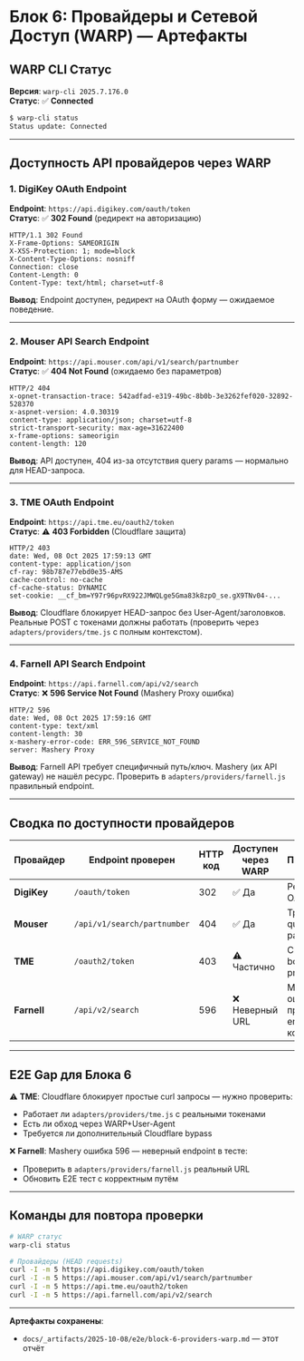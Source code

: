 # Блок 6: Провайдеры и Сетевой Доступ (WARP) — Артефакты

## WARP CLI Статус

**Версия**: `warp-cli 2025.7.176.0`  
**Статус**: ✅ **Connected**

```bash
$ warp-cli status
Status update: Connected
```

---

## Доступность API провайдеров через WARP

### 1. DigiKey OAuth Endpoint

**Endpoint**: `https://api.digikey.com/oauth/token`  
**Статус**: ✅ **302 Found** (редирект на авторизацию)

```http
HTTP/1.1 302 Found
X-Frame-Options: SAMEORIGIN
X-XSS-Protection: 1; mode=block
X-Content-Type-Options: nosniff
Connection: close
Content-Length: 0
Content-Type: text/html; charset=utf-8
```

**Вывод**: Endpoint доступен, редирект на OAuth форму — ожидаемое поведение.

---

### 2. Mouser API Search Endpoint

**Endpoint**: `https://api.mouser.com/api/v1/search/partnumber`  
**Статус**: ✅ **404 Not Found** (ожидаемо без параметров)

```http
HTTP/2 404 
x-opnet-transaction-trace: 542adfad-e319-49bc-8b0b-3e3262fef020-32892-528370
x-aspnet-version: 4.0.30319
content-type: application/json; charset=utf-8
strict-transport-security: max-age=31622400
x-frame-options: sameorigin
content-length: 120
```

**Вывод**: API доступен, 404 из-за отсутствия query params — нормально для HEAD-запроса.

---

### 3. TME OAuth Endpoint

**Endpoint**: `https://api.tme.eu/oauth2/token`  
**Статус**: ⚠️ **403 Forbidden** (Cloudflare защита)

```http
HTTP/2 403 
date: Wed, 08 Oct 2025 17:59:13 GMT
content-type: application/json
cf-ray: 98b787e77ebd0e35-AMS
cache-control: no-cache
cf-cache-status: DYNAMIC
set-cookie: __cf_bm=Y97r96pvRX922JMWQLge5Gma83k8zpO_se.gX9TNv04-...
```

**Вывод**: Cloudflare блокирует HEAD-запрос без User-Agent/заголовков. Реальные POST с токенами должны работать (проверить через `adapters/providers/tme.js` с полным контекстом).

---

### 4. Farnell API Search Endpoint

**Endpoint**: `https://api.farnell.com/api/v2/search`  
**Статус**: ❌ **596 Service Not Found** (Mashery Proxy ошибка)

```http
HTTP/2 596 
date: Wed, 08 Oct 2025 17:59:16 GMT
content-type: text/xml
content-length: 30
x-mashery-error-code: ERR_596_SERVICE_NOT_FOUND
server: Mashery Proxy
```

**Вывод**: Farnell API требует специфичный путь/ключ. Mashery (их API gateway) не нашёл ресурс. Проверить в `adapters/providers/farnell.js` правильный endpoint.

---

## Сводка по доступности провайдеров

| Провайдер | Endpoint проверен | HTTP код | Доступен через WARP | Примечание |
|-----------|-------------------|----------|---------------------|------------|
| **DigiKey** | `/oauth/token` | 302 | ✅ Да | Редирект на OAuth форму |
| **Mouser** | `/api/v1/search/partnumber` | 404 | ✅ Да | Требует query params |
| **TME** | `/oauth2/token` | 403 | ⚠️ Частично | Cloudflare bot protection |
| **Farnell** | `/api/v2/search` | 596 | ❌ Неверный URL | Mashery ошибка, проверить endpoint в коде |

---

## E2E Gap для Блока 6

⚠️ **TME**: Cloudflare блокирует простые curl запросы — нужно проверить:
- Работает ли `adapters/providers/tme.js` с реальными токенами
- Есть ли обход через WARP+User-Agent
- Требуется ли дополнительный Cloudflare bypass

❌ **Farnell**: Mashery ошибка 596 — неверный endpoint в тесте:
- Проверить в `adapters/providers/farnell.js` реальный URL
- Обновить E2E тест с корректным путём

---

## Команды для повтора проверки

```bash
# WARP статус
warp-cli status

# Провайдеры (HEAD requests)
curl -I -m 5 https://api.digikey.com/oauth/token
curl -I -m 5 https://api.mouser.com/api/v1/search/partnumber
curl -I -m 5 https://api.tme.eu/oauth2/token
curl -I -m 5 https://api.farnell.com/api/v2/search
```

---

**Артефакты сохранены**:
- `docs/_artifacts/2025-10-08/e2e/block-6-providers-warp.md` — этот отчёт
